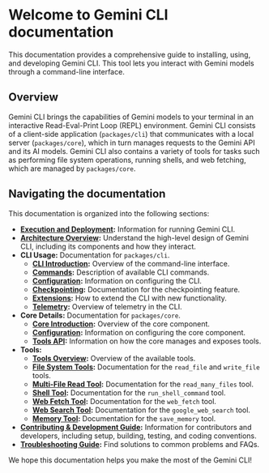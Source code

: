 # Welcome to Gemini CLI documentation

This documentation provides a comprehensive guide to installing, using, and developing Gemini CLI. This tool lets you interact with Gemini models through a command-line interface.

## Overview

Gemini CLI brings the capabilities of Gemini models to your terminal in an interactive Read-Eval-Print Loop (REPL) environment. Gemini CLI consists of a client-side application (`packages/cli`) that communicates with a local server (`packages/core`), which in turn manages requests to the Gemini API and its AI models. Gemini CLI also contains a variety of tools for tasks such as performing file system operations, running shells, and web fetching, which are managed by `packages/core`.

## Navigating the documentation

This documentation is organized into the following sections:

- **[Execution and Deployment](./deployment.md):** Information for running Gemini CLI.
- **[Architecture Overview](./architecture.md):** Understand the high-level design of Gemini CLI, including its components and how they interact.
- **CLI Usage:** Documentation for `packages/cli`.
  - **[CLI Introduction](./cli/index.md):** Overview of the command-line interface.
  - **[Commands](./cli/commands.md):** Description of available CLI commands.
  - **[Configuration](./cli/configuration.md):** Information on configuring the CLI.
  - **[Checkpointing](./checkpointing.md):** Documentation for the checkpointing feature.
  - **[Extensions](./extension.md):** How to extend the CLI with new functionality.
  - **[Telemetry](./telemetry.md):** Overview of telemetry in the CLI.
- **Core Details:** Documentation for `packages/core`.
  - **[Core Introduction](./core/index.md):** Overview of the core component.
  - **[Configuration](./core/configuration.md):** Information on configuring the core component.
  - **[Tools API](./core/tools-api.md):** Information on how the core manages and exposes tools.
- **Tools:**
  - **[Tools Overview](./tools/index.md):** Overview of the available tools.
  - **[File System Tools](./tools/file-system.md):** Documentation for the `read_file` and `write_file` tools.
  - **[Multi-File Read Tool](./tools/multi-file.md):** Documentation for the `read_many_files` tool.
  - **[Shell Tool](./tools/shell.md):** Documentation for the `run_shell_command` tool.
  - **[Web Fetch Tool](./tools/web-fetch.md):** Documentation for the `web_fetch` tool.
  - **[Web Search Tool](./tools/web-search.md):** Documentation for the `google_web_search` tool.
  - **[Memory Tool](./tools/memory.md):** Documentation for the `save_memory` tool.
- **[Contributing & Development Guide](../CONTRIBUTING.md):** Information for contributors and developers, including setup, building, testing, and coding conventions.
- **[Troubleshooting Guide](./troubleshooting.md):** Find solutions to common problems and FAQs.

We hope this documentation helps you make the most of the Gemini CLI!
